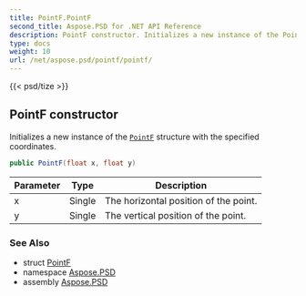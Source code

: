 ```yaml
---
title: PointF.PointF
second_title: Aspose.PSD for .NET API Reference
description: PointF constructor. Initializes a new instance of the PointF structure with the specified coordinates
type: docs
weight: 10
url: /net/aspose.psd/pointf/pointf/
---
```

{{< psd/tize >}}
## PointF constructor

Initializes a new instance of the [`PointF`](../) structure with the specified coordinates.

```csharp
public PointF(float x, float y)
```

| Parameter | Type | Description |
| --- | --- | --- |
| x | Single | The horizontal position of the point. |
| y | Single | The vertical position of the point. |

### See Also

* struct [PointF](../)
* namespace [Aspose.PSD](../../pointf/)
* assembly [Aspose.PSD](../../../)


